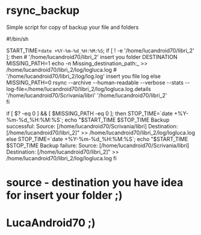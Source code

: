 # rsync_backup
Simple script for copy of backup your file and folders 



#!/bin/sh

START_TIME=`date +%Y-%m-%d_%H:%M:%S`;
if [ ! -e '/home/lucandroid70/libri_2' ]; then   # '/home/lucandroid70/libri_2' insert you folder DESTINATION 
	MISSING_PATH=1
	echo -n Missing_destination_path:_ >> /home/lucandroid70/libri_2/log/logluca.log  # '/home/lucandroid70/libri_2/log/log.log' insert you file log 
else
	MISSING_PATH=0
rsync --archive --human-readable --verbose --stats --log-file=/home/lucandroid70/libri_2/log/logluca.log.details '/home/lucandroid70/Scrivania/libri' '/home/lucandroid70/libri_2'   
fi


if [ $? -eq 0 ] && [ $MISSING_PATH -eq 0 ]; then
   STOP_TIME=`date +%Y-%m-%d_%H:%M:%S`;
   echo "$START_TIME $STOP_TIME Backup successful: Source: [/home/lucandroid70/Scrivania/libri] Destination: [/home/lucandroid70/libri_2]" >> /home/lucandroid70/libri_2/log/logluca.log
else
   STOP_TIME=`date +%Y-%m-%d_%H:%M:%S`;
   echo "$START_TIME $STOP_TIME Backup failure:    Source: [/home/lucandroid70/Scrivania/libri] Destination: [/home/lucandroid70/libri_2]" >> /home/lucandroid70/libri_2/log/logluca.log
fi


# source - destination you have idea for insert your folder ;)
# LucaAndroid70  ;)
